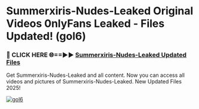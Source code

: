 # Summerxiris-Nudes-Leaked Original Videos 0nlyFans Leaked - Files Updated! (gol6)

<h3>🔴 CLICK HERE 🌐==►► <a href="https://tinyurl.com/4mcuefdz" rel="nofollow">Summerxiris-Nudes-Leaked Updated Files</a></h3>

Get Summerxiris-Nudes-Leaked and all content. Now you can access all videos and pictures of Summerxiris-Nudes-Leaked. New Updated Files 2025!

[![gol6](https://i.imgur.com/StAQSOY.gif)](https://tinyurl.com/4mcuefdz)
